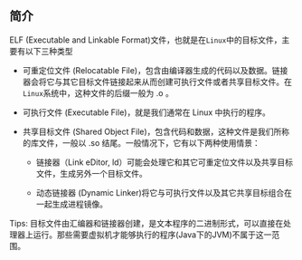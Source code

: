 ## 简介

ELF (Executable and Linkable Format)文件，也就是在`Linux`中的目标文件，主要有以下三种类型

- 可重定位文件 (Relocatable File)，包含由编译器生成的代码以及数据。链接器会将它与其它目标文件链接起来从而创建可执行文件或者共享目标文件。在`Linux`系统中，这种文件的后缀一般为 .o 。

- 可执行文件 (Executable File)，就是我们通常在 Linux 中执行的程序。

- 共享目标文件 (Shared Object File)，包含代码和数据，这种文件是我们所称的库文件，一般以 .so 结尾。一般情况下，它有以下两种使用情景：
    - 链接器（Link eDitor, ld）可能会处理它和其它可重定位文件以及共享目标文件，生成另外一个目标文件。

    - 动态链接器 (Dynamic Linker)将它与可执行文件以及其它共享目标组合在一起生成进程镜像。

Tips: 目标文件由汇编器和链接器创建，是文本程序的二进制形式，可以直接在处理器上运行。那些需要虚拟机才能够执行的程序(Java下的JVM)不属于这一范围。